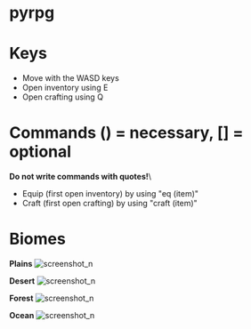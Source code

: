 # pyrpg

# Keys
* Move with the WASD keys
* Open inventory using E
* Open crafting using Q

# Commands () = necessary, [] = optional
**Do not write commands with quotes!**\
* Equip (first open inventory) by using "eq (item)"
* Craft (first open crafting) by using "craft (item)"

# Biomes
**Plains**
![screenshot_n](https://i.imgur.com/i6AiuuR.png)

**Desert**
![screenshot_n](https://i.imgur.com/j3lBJ6k.png)

**Forest**
![screenshot_n](https://i.imgur.com/DqDxXLy.png)

**Ocean**
![screenshot_n](https://i.imgur.com/1imOBMi.png)
